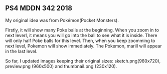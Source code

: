 ## PS4 MDDN 342 2018

My original idea was from Pokémon(Pocket Monsters).

Firstly, it will show many Poke balls at the beginning. When you zoom in to next leverl, it means you will go into the ball to see what it is inside. There will only half Poke balls for this level. Then, when you keep zoomming to next level, Pokemon will show immediately. The Pokemon, marill will appear in the last level.

So far, I updated images keeping their original sizes:	sketch.png(960x720), preview.png (960x500) and thumbnail.png (230x120).